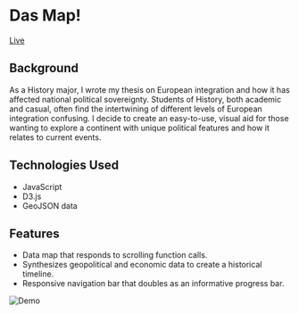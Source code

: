# Das Map!

[Live](http://kentakodama.github.io/Das-Map)

## Background

As a History major, I wrote my thesis on European integration and how it has affected national political sovereignty. Students of History, both academic and casual, often find the intertwining of different levels of European integration confusing. I decide to create an easy-to-use, visual aid for those wanting to explore a continent with unique political features and how it relates to current events.

## Technologies Used  
+ JavaScript
+ D3.js
+ GeoJSON data

## Features
+  Data map that responds to scrolling function calls.
+ Synthesizes geopolitical and economic data to create a historical timeline.
+  Responsive navigation bar that doubles as an informative progress bar.

![Demo](demo/dasmap-min.gif)

